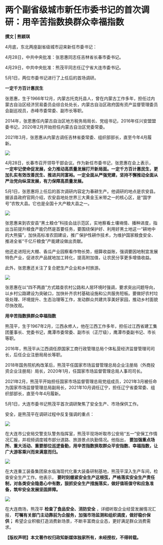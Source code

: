 # 两个副省级城市新任市委书记的首次调研：用辛苦指数换群众幸福指数

**撰文 | 熊颖琪**

4月底，东北两座副省级城市迎来新任市委书记：

4月28日，中共中央批准：张恩惠同志任吉林省长春市委书记。

4月29日，中共中央批准：熊茂平同志任辽宁省大连市委书记。

5月1日，两位市委书记进行了上任后的首场调研。

**一定千方百计惠民生**

张恩惠，生于1966年12月，内蒙古托克托县人，曾在内蒙古工作多年，担任过内蒙古自治区经济贸易委员会综合处处长，内蒙古自治区政府国有资产监督管理委员会副巡视员，赤峰市委常委、副市长等职。

2014年，张恩惠任内蒙古自治区地方税务局局长、党组书记，2016年任兴安盟盟委书记，2020年2月开始担任内蒙古自治区党委常委。

2021年3月，张恩惠从内蒙古调任吉林省委常委、组织部部长，直至今年4月履新。

![](https://inews.gtimg.com/news_bt/ON1X1fa9qfvu1RsV7QMqen7aS6qcWLnz_V_rZGPneIJGwAA/1000)

4月28日，长春市召开领导干部会议。作为新任市委书记，张恩惠在会上表示，
**一定牢记使命促发展，全力推动高质量发展打开新局面。一定千方百计惠民生，更加扎实有效改善民生、推进共同富裕。一定全面从严强党建，坚持不懈推动全面从严治党向纵深发展，有力保障高质量发展。**

5月1日，张恩惠将上任后的首次调研内容定为春耕生产。他调研的地点是农安县。据该县政府官网介绍，农安县地处世界三大黄金玉米带之一的核心区，是“国字号”农牧大县。它也是全国十大产粮大县之一。

![](https://inews.gtimg.com/news_bt/Oosb_w7AFrV1d0wxlwRkhp3m1L73M64rq_sVzGE9jm8jIAA/1000)

张恩惠来到农安县“黑土粮仓”科技会战示范区，实地察看土壤墒情、播种进度，指出当前提升粮食产能仍然是首要任务，要围绕保护好、利用好黑土地这一“耕地中的大熊猫”，加快高标准农田建设，推广保护性耕作技术，为维护国家粮食安全、推进全省“千亿斤粮食”产能建设做出贡献。

他还走进阳光大棚、香瓜产业园察看作物长势，细算收益账，强调要因地制宜发展特色产业，促进农产品就地加工转化，提高附加值，让农民分享更多增值收益。

此外，张恩惠还关注了复合肥生产企业和乡村旅游。

![](https://inews.gtimg.com/news_bt/OrhDcXSWF5t1EwmS3hdXvDuG3F27PlvN9mM2GQCh1X_aIAA/1000)

张恩惠在以“四不两直”方式踏查农村公路和人居环境时强调，要求突出问题导向，以乡村公路建设为突破口，加快补齐农村基础设施和公共服务短板。要做好农村垃圾处理、环境提升、生态治理等工作，发动群众共建共享美好家园，推动乡村面貌尽快改观。

**用辛苦指数换群众幸福指数**

熊茂平，生于1967年2月，江西永修人，他在江西工作多年，担任过江西省建工集团董事长、党委书记，鹰潭市委常委、副市长（正厅级），鹰潭市委副书记、市长等职。

2016年，熊茂平从江西调任原国家工商行政管理总局个体私营经济监督管理司司长，后任企业注册局局长等职。

2018年国务院机构改革后，熊茂平任国家市场监督管理总局企业注册局（外商投资企业注册局）局长，2020年1月，任国家市场监督管理总局人事司司长。

2021年2月，熊茂平开始担任国家市场监督管理总局党组成员，2021年3月被任命为国家市场监督管理总局副局长，2021年10月调任辽宁，担任辽宁省委常委、组织部部长，直至今年4月履新。

5月1日，大连市委书记熊茂平首次调研聚焦了安全生产、市场保供工作。

安全，是熊茂平在调研过程中反复强调的重点：

![](https://inews.gtimg.com/news_bt/OmuNdIa8BliHTKo_NEdgjJFVQCvKnb_tQOojB0cGpM96YAA/1000)

在大连市公安局交警支队警务指挥室，熊茂平现场听取市公安局“五一”安保工作情况汇报，并视频调度城市部分道路、旅游景点执勤情况。他指出，
**要加强重点场所、重大活动、重要部位巡逻备勤，用辛苦指数换取群众平安指数、幸福指数，让广大游客乘兴而来满意而归。**

![](https://inews.gtimg.com/news_bt/OpLjC0OtZ5eBeQpY2n9zGVOGmPutSybiopOXi6OGZNLVgAA/1000)

在大连重工装备集团泉水临海现代化重大装备研制基地，熊茂平深入生产车间，检查安全生产工作。他表示，
**要时刻绷紧安全生产这根弦，严格落实安全生产责任制，对各类安全隐患心中有数，狠抓安全生产措施落实，做好值班值守和应急准备，筑牢安全发展坚固屏障。**

![](https://inews.gtimg.com/news_bt/O3dXjPv_7rO3uISPOTBA4t89TNnnOKlVJI8H3WO4zun8cAA/1000)

在大连商场，熊茂平 **检查了食品安全、消防安全** ，详细听取企业经营发展情况汇报，
**叮嘱有关部门主动靠前为企服务，加强市场监测和组织调度，做好稳价保供；** 希望企业积极打造消费新场景，不断丰富商业业态，更好满足群众消费需求。

**【版权声明】本文著作权归政知新媒体独家所有，未经授权，不得转载。**

